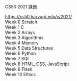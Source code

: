 CS50 2021 課題

https://cs50.harvard.edu/x/2021/<br/>
Week 0 Scratch<br />
Week 1 C<br />
Week 2 Arrays<br />
Week 3 Algorithms<br />
Week 4 Memory<br />
Week 5 Data Structures<br />
Week 6 Python<br />
Week 7 SQL<br />
Week 8 HTML, CSS, JavaScript<br />
Week 9 Flask<br />
Week 10 Ethics

